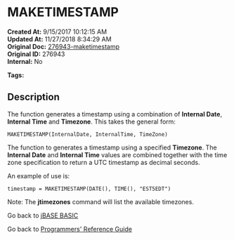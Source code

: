 # MAKETIMESTAMP

**Created At:** 9/15/2017 10:12:15 AM  
**Updated At:** 11/27/2018 8:34:29 AM  
**Original Doc:** [276943-maketimestamp](https://docs.jbase.com/36868-jbase-basic/276943-maketimestamp)  
**Original ID:** 276943  
**Internal:** No  

**Tags:**
<badge text='system time' vertical='middle' />

## Description

The function generates a timestamp using a combination of **Internal Date**, **Internal Time** and **Timezone**. This takes the general form:

```
MAKETIMESTAMP(InternalDate, InternalTime, TimeZone)
```

The function to generates a timestamp using a specified **Timezone**. The **Internal Date** and **Internal Time** values are combined together with the time zone specification to return a UTC timestamp as decimal seconds.

An example of use is:

```
timestamp = MAKETIMESTAMP(DATE(), TIME(), "EST5EDT")
```

Note: The **jtimezones** command will list the available timezones.

Go back to [jBASE BASIC](./../README.md)

Go back to [Programmers' Reference Guide](./../../reference-guides/jbc/README.md)

  
<PageFooter />
